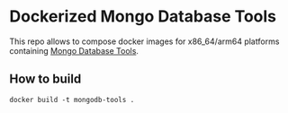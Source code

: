 Dockerized Mongo Database Tools
====

This repo allows to compose docker images for x86_64/arm64 platforms
containing [Mongo Database Tools](https://www.mongodb.com/docs/database-tools/).

## How to build

```
docker build -t mongodb-tools .
```

